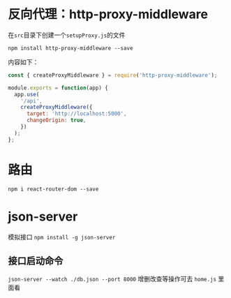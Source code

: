 # 反向代理：http-proxy-middleware
在`src`目录下创建一个`setupProxy.js`的文件

`npm install http-proxy-middleware --save`

内容如下：

```javascript
const { createProxyMiddleware } = require('http-proxy-middleware');

module.exports = function(app) {
  app.use(
    '/api',
    createProxyMiddleware({
      target: 'http://localhost:5000',
      changeOrigin: true,
    })
  );
};
```
# 路由
`npm i react-router-dom --save`

# json-server
模拟接口
`npm install -g json-server`
## 接口启动命令
`json-server --watch ./db.json --port 8000`
增删改查等操作可去 `home.js` 里面看